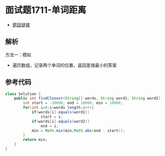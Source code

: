 # 面试题1711-单词距离

- [题目链接](https://leetcode.cn/problems/find-closest-lcci/)

## 解析

方法一：模拟
- 遍历数组，记录两个单词的位置，返回差值最小的答案

## 参考代码
```Java
class Solution {
    public int findClosest(String[] words, String word1, String word2) {
        int start = -10000, end = 10000, min = 10000;
        for(int i=0;i<words.length;i++){
            if(words[i].equals(word1))
                start = i;
            if(words[i].equals(word2))
                end = i;
            min = Math.min(min,Math.abs(end - start));
        }
        return min;
    }
}
```
